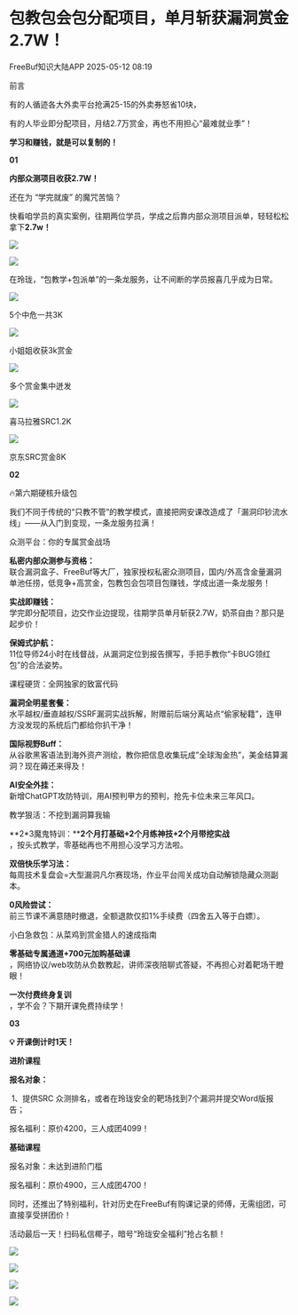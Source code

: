 #  包教包会包分配项目，单月斩获漏洞赏金2.7W！   
 FreeBuf知识大陆APP   2025-05-12 08:19  
  
前言  
  
  
有的人循迹各大外卖平台抢满25-15的外卖券怒省10块，  
  
有的人毕业即分配项目，月结2.7万赏金，再也不用担心“最难就业季”！  
  
  
**学习和赚钱，就是可以复制的！**  
  
**01**  
  
**内部众测项目收获2.7W！**  
  
还在为 “学完就废” 的魔咒苦恼？  
  
  
快看咱学员的真实案例，往期两位学员，学成之后靠内部众测项目派单，轻轻松松拿下**2.7w！**  
  
![](https://mmbiz.qpic.cn/mmbiz_jpg/HaJr68L1tTS16Pfvl0hic3IaRWyJ8xbPY1084xO88aibuTg7oDvMgl64yAvia7Hh6ibe15yNm9qT0wdmypdBkOx4cg/640?wx_fmt=jpeg&from=appmsg "")  
  
![](https://mmbiz.qpic.cn/mmbiz_png/HaJr68L1tTS16Pfvl0hic3IaRWyJ8xbPYiaBtsTR8GzLZezBzfm7GoCHVxxtRUyz6a6kyb6O9gj9VJNDeXCt7icjA/640?wx_fmt=png&from=appmsg "")  
  
在玲珑，“包教学+包派单”的一条龙服务，让不间断的学员报喜几乎成为日常。  
  
  
![](https://mmbiz.qpic.cn/mmbiz_png/HaJr68L1tTS16Pfvl0hic3IaRWyJ8xbPYiaBqRoAyAFyT0PTGFnaIyqs9GCToqTsqb1ndNGpssiamYjibgW90Jn0ew/640?wx_fmt=png&from=appmsg "")  
  
5个中危一共3K  
  
  
![](https://mmbiz.qpic.cn/mmbiz_png/HaJr68L1tTS16Pfvl0hic3IaRWyJ8xbPYU8QnYEYG1Zic6yiczTvqicyG8nnEWlfCGp9sy8aic5CduBxaZb5uFzQoVA/640?wx_fmt=png&from=appmsg "")  
  
小姐姐收获3k赏金  
  
  
![](https://mmbiz.qpic.cn/mmbiz_png/HaJr68L1tTS16Pfvl0hic3IaRWyJ8xbPYicbrV4DgXHMJSNd10BqibiccdicnnoqgicJ3IZgbcv9OpibibsHxcHdib28OhA/640?wx_fmt=png&from=appmsg "")  
  
多个赏金集中迸发  
  
  
![](https://mmbiz.qpic.cn/mmbiz_png/HaJr68L1tTS16Pfvl0hic3IaRWyJ8xbPY5hpjmNrJuOFMcOIOXx0NIlMZqQRODiczjc6GkibEfF8StTmYwAjCOEXw/640?wx_fmt=png&from=appmsg "")  
  
喜马拉雅SRC1.2K  
  
  
![](https://mmbiz.qpic.cn/mmbiz_png/HaJr68L1tTS16Pfvl0hic3IaRWyJ8xbPYh4iagR3z3l7qR2E1G8Lb5OSZlwaRBW1ZSUZy1azcak7jYd0fnDB7I7A/640?wx_fmt=png&from=appmsg "")  
  
京东SRC赏金8K  
  
**02**  
  
🔥第六期硬核升级包  
  
我们不同于传统的“只教不管”的教学模式，直接把网安课改造成了「漏洞印钞流水线」——从入门到变现，一条龙服务拉满！    
  
  
  
众测平台：你的专属赏金战场  
  
**私密内部众测参与资格：**  
联合漏洞盒子、FreeBuf等大厂，独家授权私密众测项目，国内/外高含金量漏洞单池任捞，低竞争+高赏金，包教包会包项目包赚钱，学成出道一条龙服务！  
  
  
**实战即赚钱：**  
学完即分配项目，边交作业边提现，往期学员单月斩获2.7W，奶茶自由？那只是起步价！    
  
  
**保姆式护航：**  
11位导师24小时在线督战，从漏洞定位到报告撰写，手把手教你“卡BUG领红包”的合法姿势。    
  
  
  
课程硬货：全网独家的致富代码  
  
**漏洞全明星套餐：**  
水平越权/垂直越权/SSRF漏洞实战拆解，附赠前后端分离站点“偷家秘籍”，连甲方没发现的系统后门都给你扒干净！  
  
  
**国际视野Buff：**  
从谷歌黑客语法到海外资产测绘，教你把信息收集玩成”全球淘金热”，美金结算漏洞？现在薅还来得及！  
  
  
**AI安全外挂：**  
新增ChatGPT攻防特训，用AI预判甲方的预判，抢先卡位未来三年风口。  
  
  
  
教学狠活：不挖到漏洞算我输  
  
**2*3魔鬼特训：****2个月打基础+2个月练神技+2个月带挖实战**  
，按头式教学，零基础再也不用担心没学习方法啦。  
  
  
**双倍快乐学习法：**  
每周技术复盘会=大型漏洞凡尔赛现场，作业平台闯关成功自动解锁隐藏众测副本。  
  
  
**0风险尝试：**  
前三节课不满意随时撤退，全额退款仅扣1%手续费（四舍五入等于白嫖）。  
  
  
  
小白急救包：从菜鸡到赏金猎人的速成指南  
  
**零基础专属通道+700元加购基础课**  
，网络协议/web攻防从负数教起，讲师深夜陪聊式答疑，不再担心对着靶场干瞪眼！  
  
  
**一次付费终身复训**  
，学不会？下期开课免费持续学！  
  
**03**  
  
**💡 开课倒计时1天！**  
  
**进阶课程**  
  
**报名对象：**  
  
 1、提供SRC 众测排名，或者在玲珑安全的靶场找到7个漏洞并提交Word版报告；  
  
报名福利：原价4200，三人成团4099！  
  
  
**基础课程**  
  
报名对象：未达到进阶门槛  
  
报名福利：原价4900，三人成团4700！  
  
  
同时，还推出了特别福利，针对历史在FreeBuf有购课记录的师傅，无需组团，可直接享受拼团价！  
  
  
活动最后一天！扫码私信椰子，暗号“玲珑安全福利”抢占名额！  
  
![](https://mmbiz.qpic.cn/mmbiz_png/HaJr68L1tTS16Pfvl0hic3IaRWyJ8xbPYN5DiaHEaWWHtiakKfXqogUkuxOSuc3VMcHyfo3Ljxgb0bXHg9VL7yfIg/640?wx_fmt=png&from=appmsg "")  
  
![](https://mmbiz.qpic.cn/mmbiz_png/HaJr68L1tTS16Pfvl0hic3IaRWyJ8xbPYWyedONDicqOk0ovhLFGT8TPqAezBFr0lNfuRTKN1V6AJF8txOQQpePg/640?wx_fmt=png&from=appmsg "")  
  
![](https://mmbiz.qpic.cn/mmbiz_png/HaJr68L1tTS16Pfvl0hic3IaRWyJ8xbPYVnTYoMx8YWgiaxKKEXTCsyhxLe0jQrecIgLU8YVbcWMf7MVZ9oJgaHA/640?wx_fmt=png&from=appmsg "")  
  
![](https://mmbiz.qpic.cn/mmbiz_png/HaJr68L1tTS16Pfvl0hic3IaRWyJ8xbPYwkZUrwGnHCFBzpO6uwFBfRZ5cDIANUhPiaAXiaKqLhfM5StxRCt0M8icQ/640?wx_fmt=png&from=appmsg "")  
  
  
  

